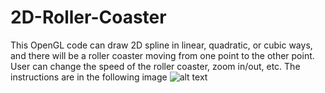 # 2D-Roller-Coaster

This OpenGL code can draw 2D spline in linear, quadratic, or cubic ways, and there will be a roller coaster moving from one point to the other point. User can change the speed of the roller coaster, zoom in/out, etc.
The instructions are in the following image
![alt text](https://raw.githubusercontent.com/username/projectname/branch/path/to/img.png)
